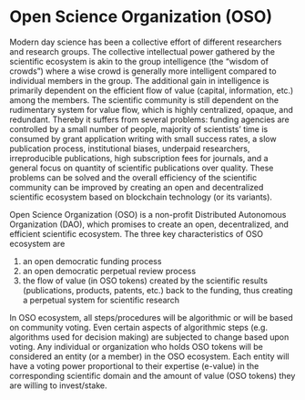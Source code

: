# Open Science Organization (OSO)

Modern day science has been a collective effort of different researchers and research groups. The collective intellectual power gathered by the scientific ecosystem is akin to the group intelligence (the “wisdom of crowds”) where a wise crowd is generally more intelligent compared to individual members in the group. The additional gain in intelligence is primarily dependent on the efficient flow of value (capital, information, etc.) among the members. The scientific community is still dependent on the rudimentary system for value flow, which is highly centralized, opaque, and redundant. Thereby it suffers from several problems: funding agencies are controlled by a small number of people, majority of scientists’ time is consumed by grant application writing with small success rates, a slow publication process, institutional biases, underpaid researchers, irreproducible publications, high subscription fees for journals, and a general focus on quantity of scientific publications over quality. These problems can be solved and the overall efficiency of the scientific community can be improved by creating an open and decentralized scientific ecosystem based on blockchain technology (or its variants). 

Open Science Organization (OSO) is a non-profit Distributed Autonomous Organization (DAO), which promises to create an open, decentralized, and efficient  scientific ecosystem. The three key characteristics of OSO ecosystem are 

1. an open democratic funding process
2. an open democratic perpetual review process
3. the flow of value (in OSO tokens) created by the scientific results (publications, products, patents, etc.) back to the funding, thus creating a perpetual system for scientific research

In OSO ecosystem, all steps/procedures will be algorithmic or will be based on community voting. Even certain aspects of algorithmic steps (e.g. algorithms used for decision making) are subjected to change based upon voting. Any individual or organization who holds OSO tokens will be considered an entity (or a member) in the OSO ecosystem. Each entity will have a voting power proportional to their expertise (e-value) in the corresponding scientific domain and the amount of value (OSO tokens) they are willing to invest/stake. 
